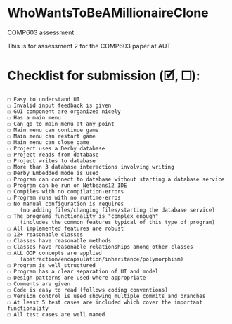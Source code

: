 # WhoWantsToBeAMillionaireClone
COMP603 assessment

This is for assessment 2 for the COMP603 paper at AUT

# Checklist for submission (🗹, ☐):
	☐ Easy to understand UI
	☐ Invalid input feedback is given
	☐ GUI component are organized nicely
	☐ Has a main menu
	☐ Can go to main menu at any point
	☐ Main menu can continue game
	☐ Main menu can restart game
	☐ Main menu can close game
	☐ Project uses a Derby database
	☐ Project reads from database
	☐ Project writes to database
	☐ More than 3 database interactions involving writing
	☐ Derby Embedded mode is used
	☐ Program can connect to database without starting a database service 
	☐ Program can be run on Netbeans12 IDE
	☐ Compiles with no compilation-errors
	☐ Program runs with no runtime-erros
	☐ No manual configuration is requires 
		(no adding files/changing files/starting the database service)
	☐ The programs functionality is "complex enough"
		(includes the common features typical of this type of program)
	☐ All implemented features are robust
	☐ 12+ reasonable classes
	☐ Classes have reasonable methods
	☐ Classes have reasonable relationships among other classes
	☐ ALL OOP concepts are applied
		(abstraction/encapsulation/inheritance/polymorphism)
	☐ Program is well structured
	☐ Program has a clear separation of UI and model
	☐ Design patterns are used where appropriate
	☐ Comments are given
	☐ Code is easy to read (follows coding conventions)
	☐ Version control is used showing multiple commits and branches
	☐ At least 5 test cases are included which cover the important functionality
	☐ All test cases are well named
